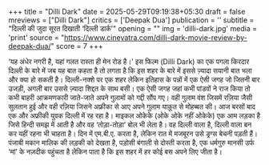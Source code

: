 +++
title = "Dilli Dark"
date = 2025-05-29T09:19:38+05:30
draft = false
mreviews = ["Dilli Dark"]
critics = ['Deepak Dua']
publication = ''
subtitle = "दिल्ली की जुदा सूरत दिखाती ‘दिल्ली डार्क’"
opening = ""
img = 'dilli-dark.jpg'
media = 'print'
source = "https://www.cineyatra.com/dilli-dark-movie-review-by-deepak-dua/"
score = 7
+++

‘यह अंधेर नगरी है, यहां गलत रास्ता ही मेन रोड है।’ इस फिल्म (Dilli Dark) का एक पगला किरदार दिल्ली के बारे में जब यह बात कहता है तो लगता है कि इस शहर के बारे में इससे ज़्यादा सयानी बात भला और क्या हो सकती है। दिल्ली-नक्शे पर एक शहर लेकिन इतिहास के पन्नों में एक ऐसी जगह जो जितनी बार उजड़ी, अगली बार उससे ज़्यादा शिद्दत के साथ बसी। एक ऐसी जगह जहां कभी पांडवों ने राज किया तो कभी बाहरी आक्रमणकारी जाते-जाते अपने गुलामों को गद्दी सौंप गए। वही गुलाम वंश जिसमें रज़िया जैसी सुलतान हुई और वही रज़िया जिसने अफ्रीका से आए अपने गुलाम याक़ूत से मोहब्बत की। आज बरसों बाद एक और अफ्रीकी युवक दिल्ली में रह रहा है। माइकल ओकेके (ओके ओके नहीं ओकेके) एक आम लड़का है जिसे हिन्दी समझ में आती है और वह ‘तोड़ा-तोड़ा’ बोल भी लेता है। वह दिल्ली वाला है, दिल्ली वाला बन कर यहीं रहना भी चाहता है। दिन में एम.बी.ए. करता है, लेकिन रात में मजबूरन उसे ड्रग्स बेचनी पड़ती हैं। पंजाबी मकान मालिक की लड़की को देखता है, पड़ोसी बंगाली से दोस्ती करता है, एक धर्मगुरु मानसी उर्फ ‘मां’ के नज़दीक पहुंचता है लेकिन पाता है कि इस शहर में हर कोई बस अपने लिए जीता है।
